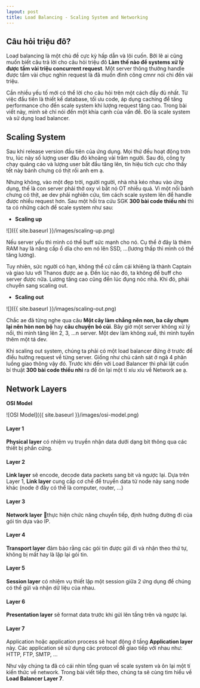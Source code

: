 ```yaml
---
layout: post
title: Load Balancing - Scaling System and Networking
---
```


## Câu hỏi triệu đô?

Load balancing là một chủ đề cực kỳ hấp dẫn và lôi cuốn. Bởi lẽ ai cũng muốn biết câu trả lời cho câu hỏi triệu đô **Làm thế nào để systems xử lý được tầm vài triệu concurrent request**. Một server thông thường handle được tầm vài chục nghìn request là đã muốn đình công cmnr nói chi đến vài triệu.

Cần nhiều yếu tố mới có thể lời cho câu hỏi trên một cách đầy đủ nhất. Từ việc đầu tiên là thiết kế database, tối ưu code, áp dụng caching để tăng performance cho đến scale system khi lượng request tăng cao. Trong bài viết này, mình sẽ chỉ nói đến một khía cạnh của vấn đề. Đó là scale system và sử dụng load balancer.

## Scaling System

Sau khi release version đầu tiên của ứng dụng. Mọi thứ đều hoạt động trơn tru, lúc này số lượng user đâu đó khoảng vài trăm người. Sau đó, công ty chạy quảng cáo và lượng user bắt đầu tăng lên, tín hiệu tích cực cho thấy tết này bánh chưng có thịt rồi anh em ạ.

Nhưng không, vào một đẹp trời, người người, nhà nhà kéo nhau vào ứng dụng, thế là con server phải thở oxy vì bắt nó OT nhiều quá. Vì một nồi bánh chưng có thịt, ae dev phải nghiên cứu, tìm cách scale system lên để handle được nhiều request hơn.
Sau một hồi tra cứu SGK **300 bài code thiếu nhi** thì ta có những cách để scale system như sau:

- **Scaling up**

![]({{ site.baseurl }}/images/scaling-up.png)

Nếu server yếu thì mình có thể buff sức mạnh cho nó. Cụ thể ở đây là thêm RAM hay là nâng cấp ổ dĩa cho em nó lên SSD, ...(lương thấp thì mình có thể tăng lương).

Tuy nhiên, sức người có hạn, không thể cứ cầm cái khiêng là thành Captain và giao lưu với Thanos được ae ạ. Đến lúc nào đó, ta không để buff cho server được nữa. Lương tăng cao cũng đến lúc đụng nóc nhà. Khi đó, phải chuyển sang scaling out.

- **Scaling out**

![]({{ site.baseurl }}/images/scaling-out.png)

Chắc ae đã từng nghe qua câu **Một cây làm chẳng nên non, ba cây chụm lại nên hòn non bộ** hay **câu chuyện bó củi**. Bây giờ một server không xử lý nổi, thì mình tăng lên 2, 3, ...n server. Một dev làm không xuể, thì mình tuyển thêm một tá dev.

Khi scaling out system, chúng ta phải có một load balancer đứng ở trước để điều hướng request về từng server. Giống như chú cảnh sát ở ngã 4 phân luồng giao thông vậy đó. Trước khi đến với Load Balancer thì phải lật cuốn bí thuật **300 bài code thiếu nhi** ra để ôn lại một tí xíu xíu về Network ae ạ.

## Network Layers

**OSI Model**

![OSI Model]({{ site.baseurl }}/images/osi-model.png)

#### Layer 1

**Physical layer** có nhiệm vụ truyền nhận data dưới dạng bit thông qua các thiết bị phần cứng.

#### Layer 2

**Link layer** sẽ encode, decode data packets sang bit và ngược lại. Dựa trên Layer 1, **Link layer** cung cấp cơ chế để truyền data từ node này sang node khác (node ở đây có thể là computer, router, ...)

#### Layer 3

**Network layer** thực hiện chức năng chuyển tiếp, định hướng đường đi của gói tin dựa vào IP.

#### Layer 4

**Transport layer** đảm bảo rằng các gói tin được gửi đi và nhận theo thứ tự, không bị mất hay là lặp lại gói tin.

#### Layer 5

**Session layer** có nhiệm vụ thiết lập một session giữa 2 ứng dụng để chúng có thể gửi và nhận dữ liệu của nhau.

#### Layer 6

**Presentation layer** sẽ format data trước khi gửi lên tầng trên và ngược lại.

#### Layer 7

Application hoặc application process sẽ hoạt động ở tầng **Application layer** này. Các application sẽ sử dụng các protocol để giao tiếp với nhau như: HTTP, FTP, SMTP, ...

Như vậy chúng ta đã có cái nhìn tổng quan về scale system và ôn lại một tí kiến thức về network. Trong bài viết tiếp theo, chúng ta sẽ cùng tìm hiểu về **Load Balancer Layer 7**.
